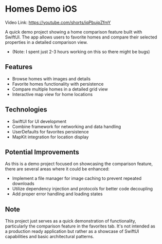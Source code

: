 # Homes Demo iOS

Video Link: https://youtube.com/shorts/iqPbujpZfmY

A quick demo project showing a home comparison feature built with SwiftUI. The app allows users to favorite homes and compare their selected properties in a detailed comparison view.
* (Note: I spent just 2-3 hours working on this so there might be bugs)

## Features
* Browse homes with images and details
* Favorite homes functionality with persistence
* Compare multiple homes in a detailed grid view
* Interactive map view for home locations

## Technologies
* SwiftUI for UI development
* Combine framework for networking and data handling
* UserDefaults for favorites persistence
* MapKit integration for location display

## Potential Improvements
As this is a demo project focused on showcasing the comparison feature, there are several areas where it could be enhanced:

* Implement a file manager for image caching to prevent repeated downloads
* Utilize dependency injection and protocols for better code decoupling
* Add proper error handling and loading states

## Note
This project just serves as a quick demonstration of functionality, particularly the comparison feature in the favorites tab. It's not intended as a production ready application but rather as a showcase of SwiftUI capabilities and basic architectural patterns.
